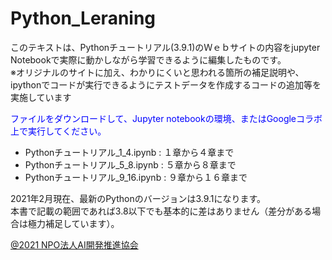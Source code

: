 # Python_Leraning
このテキストは、Pythonチュートリアル(3.9.1)のＷｅｂサイトの内容をjupyter Notebookで実際に動かしながら学習できるように編集したものです。  
※オリジナルのサイトに加え、わかりにくいと思われる箇所の補足説明や、ipythonでコードが実行できるようにテストデータを作成するコードの追加等を実施しています  
  
<font color=blue>ファイルをダウンロードして、Jupyter notebookの環境、またはGoogleコラボ上で実行してください。</font>  
  + Pythonチュートリアル_1_4.ipynb  : １章から４章まで
  + Pythonチュートリアル_5_8.ipynb  : ５章から８章まで
  + Pythonチュートリアル_9_16.ipynb : ９章から１６章まで
 
2021年2月現在、最新のPythonのバージョンは3.9.1になります。  
本書で記載の範囲であれば3.8以下でも基本的に差はありません（差分がある場合は極力補足しています）。  

[@2021 NPO法人AI開発推進協会](https://sites.google.com/deepaelurus.com/aboutus/)
